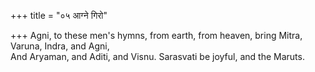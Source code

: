 +++
title = "०५ आग्ने गिरो"

+++
Agni, to these men's hymns, from earth, from heaven, bring Mitra, Varuna, Indra, and Agni,  
     And Aryaman, and Aditi, and Visnu. Sarasvati be joyful, and the Maruts.